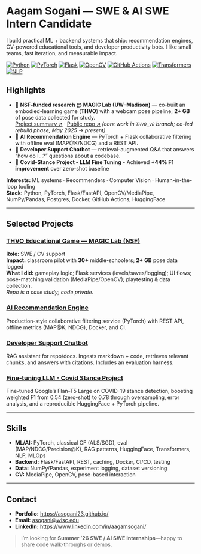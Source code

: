 # Aagam Sogani — SWE & AI SWE Intern Candidate

I build practical ML + backend systems that ship: recommendation engines, CV-powered educational tools, and developer productivity bots. I like small teams, fast iteration, and measurable impact.

[![Python](https://img.shields.io/badge/Python-3.10+-informational)](#)
[![PyTorch](https://img.shields.io/badge/PyTorch-ML-orange)](#)
[![Flask](https://img.shields.io/badge/Flask-API-black)](#)
[![OpenCV](https://img.shields.io/badge/OpenCV-Computer%20Vision-blue)](#)
[![GitHub Actions](https://img.shields.io/badge/CI-GitHub%20Actions-success)](#)
[![Transformers](https://img.shields.io/badge/Transformers-HuggingFace-yellow)](#)
[![NLP](https://img.shields.io/badge/NLP-Text--Classification-red)](#)


## Highlights
- 🧪 **NSF-funded research @ MAGIC Lab (UW–Madison)** — co-built an embodied-learning game (**THVO**) with a webcam pose pipeline; **2+ GB** of pose data collected for study.  
  [Project summary ↗](https://github.com/asogani23/MAGIC-lab-thvo-summary) · [Public repo ↗](https://github.com/rhythmation/THVO_v07_s25) *(core work in `THVO_v8` branch; co-led rebuild phase, May 2025 → present)*
- 🧠 **AI Recommendation Engine** — PyTorch + Flask collaborative filtering with offline eval (MAP@K/NDCG) and a REST API.
- 🤖 **Developer Support Chatbot** — retrieval-augmented Q&A that answers “how do I…?” questions about a codebase.
- 🚀 **Covid-Stance Project - LLM Fine Tuning** - Achieved **+44% F1 improvement** over zero-shot baseline


**Interests:** ML systems · Recommenders · Computer Vision · Human-in-the-loop tooling  
**Stack:** Python, PyTorch, Flask/FastAPI, OpenCV/MediaPipe, NumPy/Pandas, Postgres, Docker, GitHub Actions, HuggingFace

---

## Selected Projects

### [THVO Educational Game — MAGIC Lab (NSF)](https://github.com/asogani23/MAGIC-lab-thvo-summary)
**Role:** SWE / CV support  
**Impact:** classroom pilot with **30+** middle-schoolers; **2+ GB** pose data logged  
**What I did:** gameplay logic; Flask services (levels/saves/logging); UI flows; pose-matching validation (MediaPipe/OpenCV); playtesting & data collection.  
*Repo is a case study; code private.*

### [AI Recommendation Engine](https://github.com/asogani23/AI-Recommendation-Engine)
Production-style collaborative filtering service (PyTorch) with REST API, offline metrics (MAP@K, NDCG), Docker, and CI.

### [Developer Support Chatbot](https://github.com/asogani23/Developer-Support-Chatbot)
RAG assistant for repo/docs. Ingests markdown + code, retrieves relevant chunks, and answers with citations. Includes an evaluation harness.

### [Fine-tuning LLM - Covid Stance Project](https://github.com/asogani23/covid_stance_project.git)
Fine-tuned Google’s Flan-T5 Large on COVID-19 stance detection, boosting weighted F1 from 0.54 (zero-shot) to 0.78 through oversampling, error analysis, and a reproducible HuggingFace + PyTorch pipeline.


---

## Skills
- **ML/AI:** PyTorch, classical CF (ALS/SGD), eval (MAP/NDCG/Precision@K), RAG patterns, HuggingFace, Transformers, NLP, MLOps
- **Backend:** Flask/FastAPI, REST, caching, Docker, CI/CD, testing
- **Data:** NumPy/Pandas, experiment logging, dataset versioning
- **CV:** MediaPipe, OpenCV, pose-based interaction

---

## Contact
- **Portfolio:** https://asogani23.github.io/
- **Email:** asogani@wisc.edu  
- **LinkedIn:** https://www.linkedin.com/in/aagamsogani/

> I’m looking for **Summer ’26 SWE / AI SWE internships**—happy to share code walk-throughs or demos.

<!-- Pin these repos: AI-Recommendation-Engine · Developer-Support-Chatbot · MAGIC-lab-thvo-summary -->
